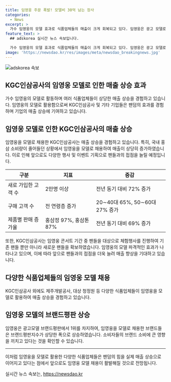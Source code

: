 ```yaml
---
title: 임영웅 주문 폭발! 모델비 30억 남는 장사
categories:
  - News
excerpt: >
  가수 임영웅의 모델 효과로 식품업체들의 매출이 크게 회복되고 있다. 임영웅은 광고 모델로써 효과적인 팬덤 효과를 보여주고 있으며, 이에 해당 업체들은 수익성을 향상시키고 있다. 특히 KGC인삼공사와 제주삼다수, 대상 청정원 등이 임영웅의 모델 효과를 톡톡히 누려내고 있으며, 이로 인해 매출이 상당히 증가하고 있다. 한편, 임영웅은 광고 모델로 기용될 때 팬덤 효과를 톡톡히 누리지만, 일부 경우에는 사건·사고 등으로 인한 위험성을 고려해야하는 점도 있다.  
feature_text: >
  ## adskorea 실시간 뉴스 속보입니다.

  가수 임영웅의 모델 효과로 식품업체들의 매출이 크게 회복되고 있다. 임영웅은 광고 모델로써 효과적인 팬덤 효과를 보여주고 있으며, 이에 해당 업체들은 수익성을 향상시키고 있다. 특히 KGC인삼공사와 제주삼다수, 대상 청정원 등이 임영웅의 모델 효과를 톡톡히 누려내고 있으며, 이로 인해 매출이 상당히 증가하고 있다. 한편, 임영웅은 광고 모델로 기용될 때 팬덤 효과를 톡톡히 누리지만, 일부 경우에는 사건·사고 등으로 인한 위험성을 고려해야하는 점도 있다.  
image: 'https://newsdao.kr/res/images/meta/newsdao_breakingnews.jpg'
---
```


<p><img src="https://newsdao.kr/res/images/meta/newsdao_breakingnews.jpg" alt="adskorea 속보" /></p>

<h2 data-ke-size="size26">KGC인삼공사의 임영웅 모델로 인한 매출 상승 효과</h2>

<p data-ke-size="size16">가수 임영웅의 모델로 활동하며 여러 식품업체들이 상당한 매출 상승을 경험하고 있습니다. 임영웅의 모델로 활용함으로써 KGC인삼공사 및 기타 기업들은 팬덤의 효과를 경험하며 기업의 매출 상승에 기여하고 있습니다.</p>

<h2 data-ke-size="size26">임영웅 모델로 인한 KGC인삼공사의 매출 상승</h2>

<p data-ke-size="size16">임영웅을 모델로 채용한 KGC인삼공사는 매출 상승을 경험하고 있습니다. 특히, 국내 홍삼 소비량이 줄어들던 상황에서 임영웅을 모델로 채용하여 매출이 상당히 증가하였습니다. 이로 인해 앞으로도 다양한 행사 및 이벤트 기획으로 팬들과의 접점을 늘릴 예정입니다.</p>

<table>
    <thead>
        <tr>
            <th scope="col">구분</th>
            <th scope="col">지표</th>
            <th scope="col">증감</th>
        </tr>
    </thead>
    <tbody>
        <tr>
            <td>새로 가입한 고객 수</td>
            <td>2만명 이상</td>
            <td>전년 동기 대비 72% 증가</td>
        </tr>
        <tr>
            <td>구매 고객 수</td>
            <td>전 연령층 증가</td>
            <td>20∼40대 65%, 50∼60대 27% 증가</td>
        </tr>
        <tr>
            <td>제품별 판매 증가율</td>
            <td>홍삼정 97%, 홍삼톤 87%</td>
            <td>전년 동기 대비 69% 증가</td>
        </tr>
    </tbody>
</table>

<p data-ke-size="size16"></p>

<p data-ke-size="size16">또한, KGC인삼공사는 임영웅 콘서트 기간 중 팬들을 대상으로 체험행사를 진행하여 기존 팬들 뿐만 아니라 새로운 팬들을 확보하였습니다. 임영웅의 모델 파격적인 효과가 나타나고 있으며, 이에 따라 앞으로 팬들과의 접점을 더욱 늘려 매출 향상을 기대하고 있습니다.</p>

<h2 data-ke-size="size26">다양한 식품업체들의 임영웅 모델 채용</h2>

<p data-ke-size="size16">KGC인삼공사 외에도 제주개발공사, 대상 청정원 등 다양한 식품업체들이 임영웅을 모델로 활용하여 매출 상승을 경험하고 있습니다.</p>

<h2 data-ke-size="size26">임영웅 모델의 브랜드평판 상승</h2>

<p data-ke-size="size16">임영웅은 광고모델 브랜드평판에서 1위를 차지하여, 임영웅을 모델로 채용한 브랜드들은 브랜드평판지수가 상당한 폭으로 상승하였습니다. 소비자들의 브랜드 소비에 큰 영향을 끼치고 있다는 것을 확인할 수 있습니다.</p>

<hr>

<p data-ke-size="size16">이처럼 임영웅을 모델로 활용한 다양한 식품업체들은 팬덤의 힘을 실제 매출 상승으로 이어지고 있다는 점에서 앞으로도 임영웅 모델 채용이 활발해질 것으로 전망됩니다.</p>
실시간 뉴스 속보는, <a href="https://newsdao.kr" rel="dofollow">https://newsdao.kr</a>


